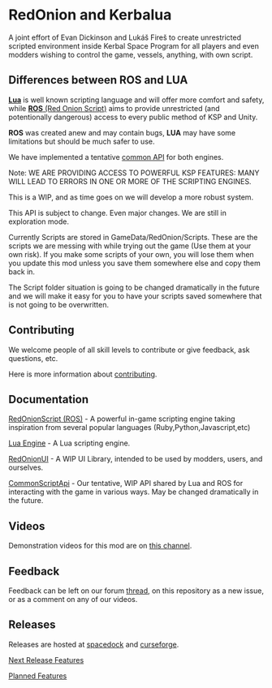 # RedOnion and Kerbalua

A joint effort of Evan Dickinson and Lukáš Fireš to create
unrestricted scripted environment inside Kerbal Space Program
for all players and even modders wishing to control the game,
vessels, anything, with own script.
 
## Differences between ROS and LUA

[**Lua**](https://github.com/evandisoft/RedOnion/blob/master/Kerbalua/README.md)
is well known scripting language
and will offer more comfort and safety, while
[**ROS** (Red Onion Script)](https://github.com/evandisoft/RedOnion/blob/master/RedOnion.Script/README.md)
aims to provide unrestricted (and potentionally dangerous)
access to every public method of KSP and Unity.

**ROS** was created anew and may contain bugs,
**LUA** may have some limitations
but should be much safer to use.

We have implemented a tentative [common API](https://github.com/evandisoft/RedOnion/blob/master/CommonScriptApi.md) for both engines.

Note:
WE ARE PROVIDING ACCESS TO POWERFUL KSP FEATURES:
MANY WILL LEAD TO ERRORS IN ONE OR MORE OF THE SCRIPTING ENGINES.

This is a WIP, and as time goes on we will develop a more robust system.

This API is subject to change. Even major changes. We are still in exploration mode.

Currently Scripts are stored in GameData/RedOnion/Scripts. These are the scripts we are messing with while trying out the game (Use them at your own risk). If you make some scripts of your own, you will lose them when you update this mod unless you save them somewhere else and copy them back in.

The Script folder situation is going to be changed dramatically in the future and we will make it easy for you to have your scripts saved somewhere that is not going to be overwritten.

## Contributing
We welcome people of all skill levels to contribute or give feedback, ask questions, etc.

Here is more information about [contributing](https://github.com/evandisoft/RedOnion/blob/master/Contributing.md).

## Documentation

[RedOnionScript (ROS)](https://github.com/evandisoft/RedOnion/blob/master/RedOnion.Script/README.md) - A powerful in-game scripting engine taking inspiration from several popular languages (Ruby,Python,Javascript,etc)

[Lua Engine](https://github.com/evandisoft/RedOnion/blob/master/Kerbalua/README.md) - A Lua scripting engine.

[RedOnionUI](https://github.com/evandisoft/RedOnion/blob/master/RedOnion.UI/README.md) - A WIP UI Library, intended to be used by modders, users, and ourselves.

[CommonScriptApi](https://github.com/evandisoft/RedOnion/blob/master/CommonScriptApi.md) - Our tentative, WIP API shared by Lua and ROS for interacting with the game in various ways. May be changed dramatically in the future.

## Videos
Demonstration videos for this mod are on [this channel](https://www.youtube.com/channel/UChduoYTVOtAH0NA-Lj8EiKA).

## Feedback
Feedback can be left on our forum [thread](https://forum.kerbalspaceprogram.com/index.php?/topic/183050-wip-redonion-020-unrestricted-in-game-scripting-has-repl-editor-and-intellisense-lua-and-a-custom-jsruby-like-language-implemented-tested-on-ksp-161/), on this repository as a new issue, or as a comment on any of our videos.

## Releases
Releases are hosted at [spacedock](https://spacedock.info/mod/2116/Red%20Onion) and [curseforge](https://kerbal.curseforge.com/projects/redonion).

[Next Release Features](https://github.com/evandisoft/RedOnion/blob/master/ChangeLog.md#planned-features)

[Planned Features](https://github.com/evandisoft/RedOnion/blob/master/ChangeLog.md#planned-features)
